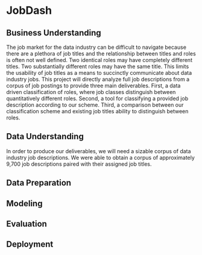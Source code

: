 # JobDash

## Business Understanding
The job market for the data industry can be difficult to navigate because there are a plethora of job titles and the relationship between titles and roles is often not well defined. Two identical roles may have completely different titles. Two substantially different roles may have the same title. This limits the usability of job titles as a means to succinctly communicate about data industry jobs. This project will directly analyze full job descriptions from a corpus of job postings to provide three main deliverables. First, a data driven classification of roles, where job classes distinguish between quantitatively different roles. Second, a tool for classifying a provided job description according to our scheme. Third, a comparison between our classification scheme and existing job titles ability to distinguish between roles. 

## Data Understanding
In order to produce our deliverables, we will need a sizable corpus of data industry job descriptions. We were able to obtain a corpus of approximately 9,700 job descriptions paired with their assigned job titles. 

## Data Preparation

## Modeling

## Evaluation

## Deployment
